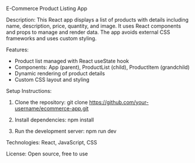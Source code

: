 E-Commerce Product Listing App

Description:
This React app displays a list of products with details including name, description, price, quantity, and image. It uses React components and props to manage and render data. The app avoids external CSS frameworks and uses custom styling.

Features:
- Product list managed with React useState hook
- Components: App (parent), ProductList (child), ProductItem (grandchild)
- Dynamic rendering of product details
- Custom CSS layout and styling

Setup Instructions:
1. Clone the repository:
   git clone https://github.com/your-username/ecommerce-app.git

2. Install dependencies:
   npm install

3. Run the development server:
   npm run dev

Technologies:
React, JavaScript, CSS

License:
Open source, free to use
